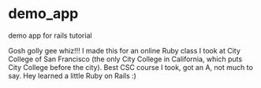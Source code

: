# demo_app
demo app for rails tutorial

Gosh golly gee whiz!!! I made this for an online Ruby class I took at City College of San Francisco (the only City College in California,
which puts City College before the city). Best CSC course I took, got an A, not much to say. Hey learned a little Ruby on Rails :)
